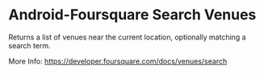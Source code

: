 Android-Foursquare Search Venues
======================

Returns a list of venues near the current location, optionally matching a search term. 

More Info: https://developer.foursquare.com/docs/venues/search
